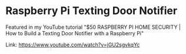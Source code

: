 # Raspberry Pi Texting Door Notifier

Featured in my YouTube tutorial "$50 RASPBERRY PI HOME SECURITY | How to Build a Texting Door Notifier with a Raspberry Pi"

Link: https://www.youtube.com/watch?v=jGU2sgvkqYc
